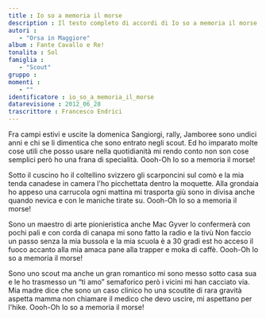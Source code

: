 ```yaml
--- 
title : Io so a memoria il morse
description : Il testo completo di accordi di Io so a memoria il morse. Inseriscila nel tuo canzoniere!
autori : 
   - "Orsa in Maggiore"
album : Fante Cavallo e Re!
tonalita : Sol
famiglia : 
   - "Scout"
gruppo : 
momenti : 
   - ""
identificatore : io_so_a_memoria_il_morse
datarevisione : 2012_06_28
trascrittore : Francesco Endrici
--- 
```




 Fra campi estivi e uscite la domenica 
Sangiorgi, rally, Jamboree 
sono undici anni e chi se li dimentica 
che sono entrato negli scout. 
Ed ho imparato molte cose utili 
che posso usare nella quotidianità 
mi rendo conto non son cose semplici 
però ho una frana di specialità.
Oooh-Oh Io so a memoria il morse!


 Sotto il cuscino ho il coltellino svizzero 
gli scarponcini sul comò 
e la mia tenda canadese in camera 
l'ho picchettata dentro la moquette. 
Alla grondaia ho appeso una carrucola 
ogni mattina mi trasporta giù 
sono in divisa anche quando nevica 
e con le maniche tirate su.
Oooh-Oh Io so a memoria il morse!


 Sono un maestro di arte pionieristica 
anche Mac Gyver lo confermerà 
con pochi pali e con corda di canapa 
mi sono fatto la radio e la tivù 
Non faccio un passo senza la mia bussola 
e la mia scuola è a 30 gradi est 
ho acceso il fuoco accanto alla mia amaca 
pane alla trapper e moka di caffè.
Oooh-Oh Io so a memoria il morse!


 Sono uno scout ma anche un gran romantico 
mi sono messo sotto casa sua 
e le ho trasmesso un “ti amo” semaforico 
però i vicini mi han cacciato via. 
Mia madre dice che sono un caso clinico 
ho una scoutite di rara gravità 
aspetta mamma non chiamare il medico 
che devo uscire, mi aspettano per l'hike.
Oooh-Oh Io so a memoria il morse!


